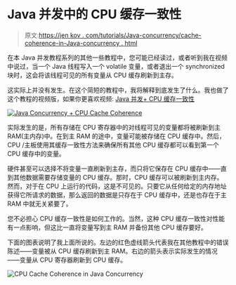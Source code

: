# Java 并发中的 CPU 缓存一致性

> 原文:[https://jen kov . com/tutorials/Java-concurrency/cache-coherence-in-Java-concurrency . html](https://jenkov.com/tutorials/java-concurrency/cache-coherence-in-java-concurrency.html)

在本 Java 并发教程系列的其他一些教程中，您可能已经读过，或者听到我在视频中说过，当一个 Java 线程写入一个 volatile 变量，或者退出一个 synchronized 块时，这会将该线程可见的所有变量从 CPU 缓存刷新到主存。

这实际上并没有发生。在这个简短的教程中，我将解释到底发生了什么。我也做了这个教程的视频版，如果你更喜欢视频:
[Java 并发+ CPU 缓存一致性](https://www.youtube.com/watch?v=nNXkzDS6dOg&list=PLL8woMHwr36EDxjUoCzboZjedsnhLP1j4&index=7 "Java Concurrency + CPU Cache Coherence")

[![Java Concurrency + CPU Cache Coherence](../Images/caabcf35ee89ea264e1714cbe299899b.png)](https://www.youtube.com/watch?v=nNXkzDS6dOg&list=PLL8woMHwr36EDxjUoCzboZjedsnhLP1j4&index=7 "Java Concurrency + CPU Cache Coherence")

实际发生的是，所有存储在 CPU 寄存器中的对线程可见的变量都将被刷新到主 RAM(主内存)中。在到主 RAM 的途中，变量可能被存储在 CPU 缓存中。然后，CPU /主板使用其缓存一致性方法来确保所有其他 CPU 缓存都可以看到第一个 CPU 缓存中的变量。

硬件甚至可以选择不将变量一直刷新到主存，而只将它保存在 CPU 缓存中——直到其他数据需要存储变量的 CPU 缓存。那时，CPU 缓存可以被刷新到主内存。然而，对于在 CPU 上运行的代码，这是不可见的。只要它从任何给定的内存地址获得它所请求的数据，那么返回的数据是只存在于 CPU 缓存中，还是也存在于主 RAM 中就无关紧要了。

您不必担心 CPU 缓存一致性是如何工作的。当然，这种 CPU 缓存一致性对性能有一点影响，但这比一直将变量写到主 RAM 并备份其他 CPU 缓存要好。

下面的图表说明了我上面所说的。左边的红色虚线箭头代表我在其他教程中的错误陈述——变量被从 CPU 缓存刷新到主 RAM。右边的箭头表示实际发生的情况——变量从 CPU 寄存器刷新到 CPU 缓存。

![CPU Cache Coherence in Java Concurrency](../Images/356500057e87ce7057fed86058560e07.png)